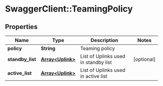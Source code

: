 # SwaggerClient::TeamingPolicy

## Properties
Name | Type | Description | Notes
------------ | ------------- | ------------- | -------------
**policy** | **String** | Teaming policy | 
**standby_list** | [**Array&lt;Uplink&gt;**](Uplink.md) | List of Uplinks used in standby list | [optional] 
**active_list** | [**Array&lt;Uplink&gt;**](Uplink.md) | List of Uplinks used in active list | 


